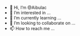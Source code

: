 - 👋 Hi, I’m @Aibulac
- 👀 I’m interested in ...
- 🌱 I’m currently learning ...
- 💞️ I’m looking to collaborate on ...
- 📫 How to reach me ...

<!---
Aibulac/Aibulac is a ✨ special ✨ repository because its `README.md` (this file) appears on your GitHub profile.
You can click the Preview link to take a look at your changes.
--->
